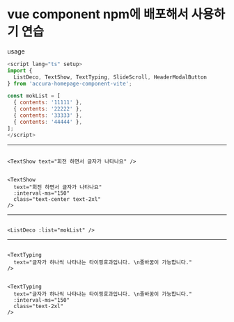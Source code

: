 # vue component npm에 배포해서 사용하기 연습

usage

```js
<script lang="ts" setup>
import {
  ListDeco, TextShow, TextTyping, SlideScroll, HeaderModalButton
} from 'accura-homepage-component-vite';

const mokList = [
  { contents: '11111' },
  { contents: '22222' },
  { contents: '33333' },
  { contents: '44444' },
];
</script>
```

---

```vue
     
<TextShow text="회전 하면서 글자가 나타나요" />
```

```vue
     
<TextShow
  text="회전 하면서 글자가 나타나요"
  :interval-ms="150"
  class="text-center text-2xl"
/>
```

---

```vue
   
<ListDeco :list="mokList" />
```

---

```vue
   
<TextTyping
  text="글자가 하나씩 나타나는 타이핑효과입니다. \n줄바꿈이 가능합니다."
/>
```

```vue
   
<TextTyping
  text="글자가 하나씩 나타나는 타이핑효과입니다. \n줄바꿈이 가능합니다."
  :interval-ms="150"
  class="text-2xl"
/>
```

